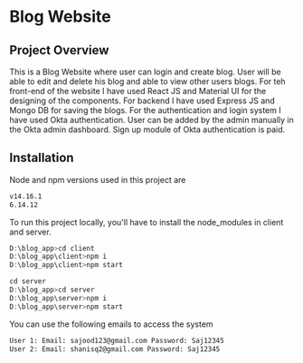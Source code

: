 # Blog Website

## Project Overview

This is a Blog Website where user can login and create blog. User will be able to edit and delete his blog and able to view other users blogs. For teh front-end of the website I have used React JS and Material UI for the designing of the components. For backend I have used Express JS and Mongo DB for saving the blogs. For the authentication and login system I have used Okta authentication. User can be added by the admin manually in the Okta admin dashboard. Sign up module of Okta authentication is paid.

## Installation

Node and npm versions used in this project are

```bash
v14.16.1
6.14.12
```

To run this project locally, you'll have to install the node_modules in client and server.


```javascript
D:\blog_app>cd client
D:\blog_app\client>npm i
D:\blog_app\client>npm start

cd server
D:\blog_app>cd server
D:\blog_app\server>npm i
D:\blog_app\server>npm start

```
You can use the following emails to access the system

```bash
User 1: Email: sajood123@gmail.com Password: Saj12345
User 2: Email: shanisq2@gmail.com Password: Saj12345
```
